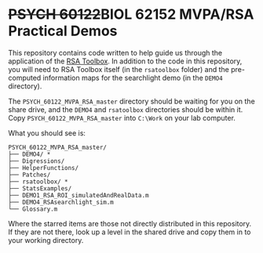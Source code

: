 # ~~PSYCH 60122~~BIOL 62152 MVPA/RSA Practical Demos

This repository contains code written to help guide us through the application of the [RSA Toolbox](http://www.mrc-cbu.cam.ac.uk/methods-and-resources/toolboxes/).
In addition to the code in this repository, you will need to RSA Toolbox itself (in the `rsatoolbox` folder) and the pre-computed information maps for the searchlight demo (in the `DEMO4` directory).

The `PSYCH_60122_MVPA_RSA_master` directory should be waiting for you on the share drive, and the `DEMO4` and `rsatoolbox` directories should be within it. Copy `PSYCH_60122_MVPA_RSA_master` into `C:\Work` on your lab computer.

What you should see is:

```
PSYCH_60122_MVPA_RSA_master/
├── DEMO4/ *
├── Digressions/
├── HelperFunctions/
├── Patches/
├── rsatoolbox/ *
├── StatsExamples/
├── DEMO1_RSA_ROI_simulatedAndRealData.m
├── DEMO4_RSAsearchlight_sim.m
└── Glossary.m
```

Where the starred items are those not directly distributed in this repository. If they are not there, look up a level in the shared drive and copy them in to your working directory.
